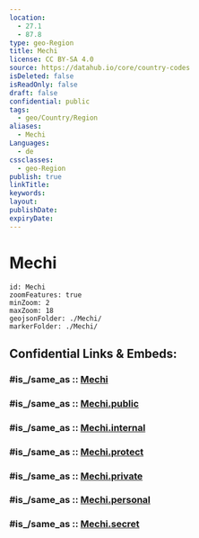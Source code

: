 ```yaml
---
location:
  - 27.1
  - 87.8
type: geo-Region
title: Mechi
license: CC BY-SA 4.0
source: https://datahub.io/core/country-codes
isDeleted: false
isReadOnly: false
draft: false
confidential: public
tags:
  - geo/Country/Region
aliases:
  - Mechi
Languages:
  - de
cssclasses:
  - geo-Region
publish: true
linkTitle:
keywords:
layout:
publishDate:
expiryDate:
---
```


# Mechi

```leaflet
id: Mechi
zoomFeatures: true 
minZoom: 2 
maxZoom: 18
geojsonFolder: ./Mechi/
markerFolder: ./Mechi/
```


## Confidential Links & Embeds: 

### #is_/same_as :: [Mechi](/_Standards/Earth/Continent/Asia/Asia~South/Nepal/Regions~Nepal/Nepal~East/counties~East/Mechi.md) 

### #is_/same_as :: [Mechi.public](/_public/Earth/Continent/Asia/Asia~South/Nepal/Regions~Nepal/Nepal~East/counties~East/Mechi.public.md) 

### #is_/same_as :: [Mechi.internal](/_internal/Earth/Continent/Asia/Asia~South/Nepal/Regions~Nepal/Nepal~East/counties~East/Mechi.internal.md) 

### #is_/same_as :: [Mechi.protect](/_protect/Earth/Continent/Asia/Asia~South/Nepal/Regions~Nepal/Nepal~East/counties~East/Mechi.protect.md) 

### #is_/same_as :: [Mechi.private](/_private/Earth/Continent/Asia/Asia~South/Nepal/Regions~Nepal/Nepal~East/counties~East/Mechi.private.md) 

### #is_/same_as :: [Mechi.personal](/_personal/Earth/Continent/Asia/Asia~South/Nepal/Regions~Nepal/Nepal~East/counties~East/Mechi.personal.md) 

### #is_/same_as :: [Mechi.secret](/_secret/Earth/Continent/Asia/Asia~South/Nepal/Regions~Nepal/Nepal~East/counties~East/Mechi.secret.md)

